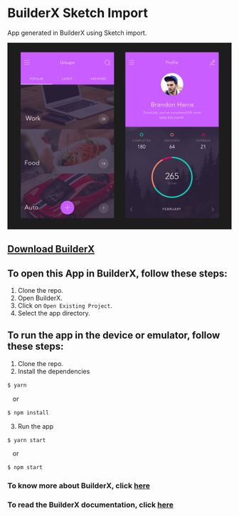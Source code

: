 # BuilderX Sketch Import
App generated in BuilderX using Sketch import.

![app-screens](./screens/DoAppScreens.png)

## [Download BuilderX](https://builderx.io/)

## To open this App in BuilderX, follow these steps:
1. Clone the repo.
2. Open BuilderX.
3. Click on `Open Existing Project`.
4. Select the app directory.

## To run the app in the device or emulator, follow these steps:
1. Clone the repo.
2. Install the dependencies

```sh
$ yarn
```
&nbsp;&nbsp; or 
```sh
$ npm install
```
3. Run the app
```sh
$ yarn start
```
&nbsp;&nbsp; or
```sh
$ npm start
```

### To know more about BuilderX, click [here](https://builderx.io/)
### To read the BuilderX documentation, click [here](https://builderx.io/learn/)
